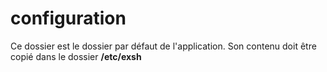 # configuration

Ce dossier est le dossier par défaut de l'application. Son contenu doit être copié dans le dossier **/etc/exsh**
